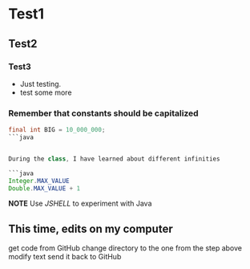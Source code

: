 # Test1
## Test2
### Test3
* Just testing.
* test some more

### Remember that constants should be capitalized 
```java
final int BIG = 10_000_000;
```java


During the class, I have learned about different infinities

```java
Integer.MAX_VALUE
Double.MAX_VALUE + 1 
```

**NOTE**
Use *JSHELL* to experiment with Java

## This time, edits on my computer

 get code from GitHub
 change directory to the one from the step above
 modify text
 send it back to GitHub

```Test
